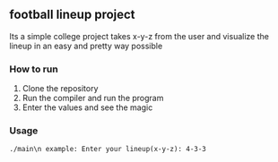 ## football lineup project
Its a simple college project takes x-y-z from the user and visualize the lineup in an easy and pretty way possible

### How to run
1. Clone the repository
2. Run the compiler and run the program
3. Enter the values and see the magic
### Usage
`./main\n
    example:
    Enter your lineup(x-y-z): 4-3-3
`